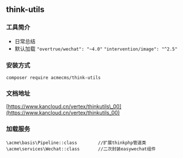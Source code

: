 ## think-utils
### 工具简介
* 日常总结
* 默认加载 ` "overtrue/wechat": "~4.0" `     ` "intervention/image": "^2.5" `

### 安装方式
~~~
composer require acmecms/think-utils
~~~
### 文档地址
[https://www.kancloud.cn/vertex/thinkutils\_00](https://www.kancloud.cn/vertex/thinkutils_00)
### 加载服务
```
\acme\basis\Pipeline::class        //扩展thinkphp管道类
\acme\services\Wechat::class       //二次封装easywechat组件
```
